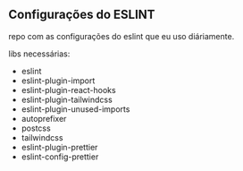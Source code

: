 ## Configurações do ESLINT

repo com as configurações do eslint que eu uso diáriamente.

libs necessárias:

- eslint
- eslint-plugin-import
- eslint-plugin-react-hooks
- eslint-plugin-tailwindcss
- eslint-plugin-unused-imports
- autoprefixer
- postcss
- tailwindcss
- eslint-plugin-prettier
- eslint-config-prettier
